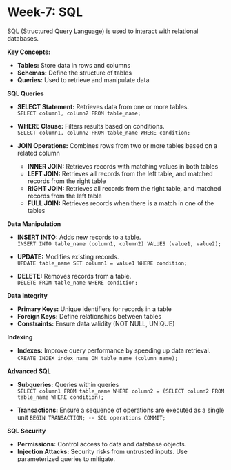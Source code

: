 # Week-7: SQL

SQL (Structured Query Language) is used to interact with relational databases.

**Key Concepts:**

- **Tables:** Store data in rows and columns
- **Schemas:** Define the structure of tables
- **Queries:** Used to retrieve and manipulate data



**SQL Queries**

- **SELECT Statement:** Retrieves data from one or more tables. <br>
  `SELECT column1, column2 FROM table_name;`


- **WHERE Clause:** Filters results based on conditions. <br>
  `SELECT column1, column2 FROM table_name WHERE condition;`


- **JOIN Operations:** Combines rows from two or more tables based on a related column
  - **INNER JOIN:** Retrieves records with matching values in both tables
  - **LEFT JOIN:** Retrieves all records from the left table, and matched records from the right table
  - **RIGHT JOIN:** Retrieves all records from the right table, and matched records from the left table
  - **FULL JOIN:** Retrieves records when there is a match in one of the tables


**Data Manipulation**

- **INSERT INTO:** Adds new records to a table. <br>
  `INSERT INTO table_name (column1, column2) VALUES (value1, value2);`

- **UPDATE:** Modifies existing records. <br>
  `UPDATE table_name SET column1 = value1 WHERE condition;`

- **DELETE:** Removes records from a table. <br>
  `DELETE FROM table_name WHERE condition;`


**Data Integrity**

- **Primary Keys:** Unique identifiers for records in a table
- **Foreign Keys:** Define relationships between tables
- **Constraints:** Ensure data validity (NOT NULL, UNIQUE)


**Indexing**

- **Indexes:** Improve query performance by speeding up data retrieval.  <br>
  `CREATE INDEX index_name ON table_name (column_name);`


**Advanced SQL**

- **Subqueries:** Queries within queries <br>
`
  SELECT column1 FROM table_name WHERE column2 = (SELECT column2 FROM table_name WHERE condition);
`

- **Transactions:** Ensure a sequence of operations are executed as a single unit
`
  BEGIN TRANSACTION;
  -- SQL operations
  COMMIT;
`

**SQL Security**

- **Permissions:** Control access to data and database objects.
- **Injection Attacks:** Security risks from untrusted inputs. Use parameterized queries to mitigate.
